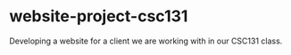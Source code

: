 # website-project-csc131
Developing a website for a client we are working with in our CSC131 class.
